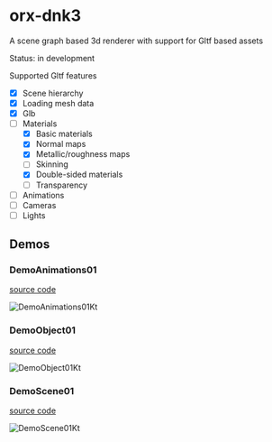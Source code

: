 # orx-dnk3

A scene graph based 3d renderer with support for Gltf based assets

Status: in development

Supported Gltf features
- [x] Scene hierarchy
- [x] Loading mesh data
- [x] Glb
- [ ] Materials
  - [x] Basic materials
  - [x] Normal maps
  - [x] Metallic/roughness maps
  - [ ] Skinning
  - [x] Double-sided materials
  - [ ] Transparency
- [ ] Animations 
- [ ] Cameras
- [ ] Lights
<!-- __demos__ -->
## Demos
### DemoAnimations01
[source code](src/demo/kotlin/DemoAnimations01.kt)

![DemoAnimations01Kt](https://raw.githubusercontent.com/openrndr/orx/media/orx-dnk3/images/DemoAnimations01Kt.png)

### DemoObject01
[source code](src/demo/kotlin/DemoObject01.kt)

![DemoObject01Kt](https://raw.githubusercontent.com/openrndr/orx/media/orx-dnk3/images/DemoObject01Kt.png)

### DemoScene01
[source code](src/demo/kotlin/DemoScene01.kt)

![DemoScene01Kt](https://raw.githubusercontent.com/openrndr/orx/media/orx-dnk3/images/DemoScene01Kt.png)
